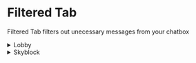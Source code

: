 # Filtered Tab <br>
Filtered Tab filters out unecessary messages from your chatbox <br>

<details>
  <summary> Lobby </summary>
  
  - Maxed hyped message <br>
  ![useless field](/assets/hype_message "Max hype message")
  - Restart list
  
</details>
  
<details>
  <summary> Skyblock </summary>
  
  - Useless Bazaar Message <br>
  ![useless field](#image%20link%20goes%20here "alt-text goes here")
  - Restart list <br>
  - Testing
  - Testing 2
  - wtf
  
</details>
